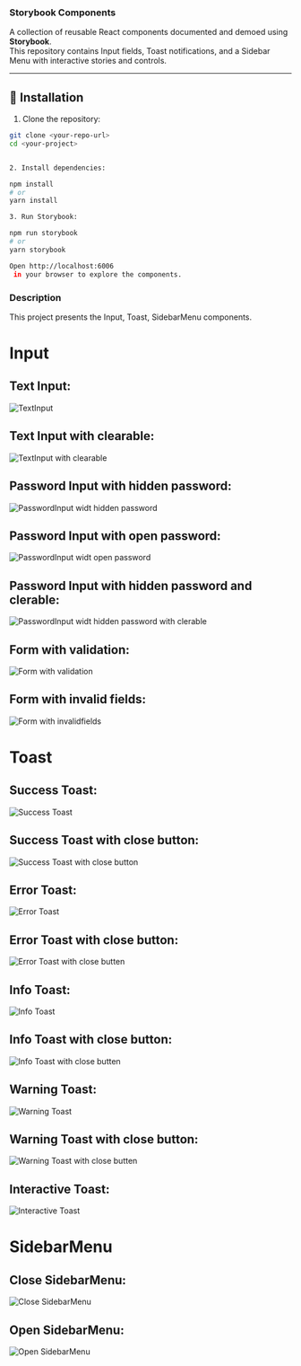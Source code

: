 ### Storybook Components

A collection of reusable React components documented and demoed using **Storybook**.  
This repository contains Input fields, Toast notifications, and a Sidebar Menu with interactive stories and controls.

---

## 🚀 Installation

1. Clone the repository:

```bash
git clone <your-repo-url>
cd <your-project>


2. Install dependencies:

npm install
# or
yarn install

3. Run Storybook:

npm run storybook
# or
yarn storybook

Open http://localhost:6006
 in your browser to explore the components.


```

### Description

This project presents the Input, Toast, SidebarMenu components.

# Input

## Text Input:
![TextInput](https://github.com/StanNatalia/DT-test-task/blob/master/public/screenshots/1Снимок%20экрана%202025-09-04%20110606.png)

## Text Input with clearable:
![TextInput with clearable](https://github.com/StanNatalia/DT-test-task/blob/master/public/screenshots/2%D0%A1%D0%BD%D0%B8%D0%BC%D0%BE%D0%BA%20%D1%8D%D0%BA%D1%80%D0%B0%D0%BD%D0%B0%202025-09-04%20110734.png)

## Password Input with hidden password:
![PasswordInput widt hidden password](https://github.com/StanNatalia/DT-test-task/blob/master/public/screenshots/3%D0%A1%D0%BD%D0%B8%D0%BC%D0%BE%D0%BA%20%D1%8D%D0%BA%D1%80%D0%B0%D0%BD%D0%B0%202025-09-04%20110842.png)

## Password Input with open password:
![PasswordInput widt open password](https://github.com/StanNatalia/DT-test-task/blob/master/public/screenshots/4%D0%A1%D0%BD%D0%B8%D0%BC%D0%BE%D0%BA%20%D1%8D%D0%BA%D1%80%D0%B0%D0%BD%D0%B0%202025-09-04%20110922.png)

## Password Input with hidden password and clerable:
![PasswordInput widt hidden password with clerable](https://github.com/StanNatalia/DT-test-task/blob/master/public/screenshots/5%D0%A1%D0%BD%D0%B8%D0%BC%D0%BE%D0%BA%20%D1%8D%D0%BA%D1%80%D0%B0%D0%BD%D0%B0%202025-09-04%20111003.png)

## Form with validation:
![Form with validation](https://github.com/StanNatalia/DT-test-task/blob/master/public/screenshots/7%D0%A1%D0%BD%D0%B8%D0%BC%D0%BE%D0%BA%20%D1%8D%D0%BA%D1%80%D0%B0%D0%BD%D0%B0%202025-09-04%20111107.png)

## Form with invalid fields:
![Form with invalidfields](https://github.com/StanNatalia/DT-test-task/blob/master/public/screenshots/8%D0%A1%D0%BD%D0%B8%D0%BC%D0%BE%D0%BA%20%D1%8D%D0%BA%D1%80%D0%B0%D0%BD%D0%B0%202025-09-04%20111233.png)


# Toast

## Success Toast:
![Success Toast](https://github.com/StanNatalia/DT-test-task/blob/master/public/screenshots/9%D0%A1%D0%BD%D0%B8%D0%BC%D0%BE%D0%BA%20%D1%8D%D0%BA%D1%80%D0%B0%D0%BD%D0%B0%202025-09-04%20114358.png)

## Success Toast with close button:
![Success Toast with close button](https://github.com/StanNatalia/DT-test-task/blob/master/public/screenshots/10%D0%A1%D0%BD%D0%B8%D0%BC%D0%BE%D0%BA%20%D1%8D%D0%BA%D1%80%D0%B0%D0%BD%D0%B0%202025-09-04%20114443.png)

## Error Toast:
![Error Toast](https://github.com/StanNatalia/DT-test-task/blob/master/public/screenshots/11%D0%A1%D0%BD%D0%B8%D0%BC%D0%BE%D0%BA%20%D1%8D%D0%BA%D1%80%D0%B0%D0%BD%D0%B0%202025-09-04%20114516.png)

## Error Toast with close button:
![Error Toast with close butten](https://github.com/StanNatalia/DT-test-task/blob/master/public/screenshots/12%D0%A1%D0%BD%D0%B8%D0%BC%D0%BE%D0%BA%20%D1%8D%D0%BA%D1%80%D0%B0%D0%BD%D0%B0%202025-09-04%20114550.png)

## Info Toast:
![Info Toast](https://github.com/StanNatalia/DT-test-task/blob/master/public/screenshots/13%D0%A1%D0%BD%D0%B8%D0%BC%D0%BE%D0%BA%20%D1%8D%D0%BA%D1%80%D0%B0%D0%BD%D0%B0%202025-09-04%20114635.png)

## Info Toast with close button:
![Info Toast with close butten](https://github.com/StanNatalia/DT-test-task/blob/master/public/screenshots/14%D0%A1%D0%BD%D0%B8%D0%BC%D0%BE%D0%BA%20%D1%8D%D0%BA%D1%80%D0%B0%D0%BD%D0%B0%202025-09-04%20114713.png)

## Warning Toast:
![Warning Toast](https://github.com/StanNatalia/DT-test-task/blob/master/public/screenshots/15%D0%A1%D0%BD%D0%B8%D0%BC%D0%BE%D0%BA%20%D1%8D%D0%BA%D1%80%D0%B0%D0%BD%D0%B0%202025-09-04%20114824.png)

## Warning Toast with close button:
![Warning Toast with close butten](https://github.com/StanNatalia/DT-test-task/blob/master/public/screenshots/16%D0%A1%D0%BD%D0%B8%D0%BC%D0%BE%D0%BA%20%D1%8D%D0%BA%D1%80%D0%B0%D0%BD%D0%B0%202025-09-04%20114756.png)

## Interactive Toast:
![Interactive Toast](https://github.com/StanNatalia/DT-test-task/blob/master/public/screenshots/17%D0%A1%D0%BD%D0%B8%D0%BC%D0%BE%D0%BA%20%D1%8D%D0%BA%D1%80%D0%B0%D0%BD%D0%B0%202025-09-04%20114919.png)


# SidebarMenu

## Close SidebarMenu:
![Close SidebarMenu](https://github.com/StanNatalia/DT-test-task/blob/master/public/screenshots/18%D0%A1%D0%BD%D0%B8%D0%BC%D0%BE%D0%BA%20%D1%8D%D0%BA%D1%80%D0%B0%D0%BD%D0%B0%202025-09-04%20114955.png)

## Open SidebarMenu:
![Open SidebarMenu](https://github.com/StanNatalia/DT-test-task/blob/master/public/screenshots/19%D0%A1%D0%BD%D0%B8%D0%BC%D0%BE%D0%BA%20%D1%8D%D0%BA%D1%80%D0%B0%D0%BD%D0%B0%202025-09-04%20115039.png)

